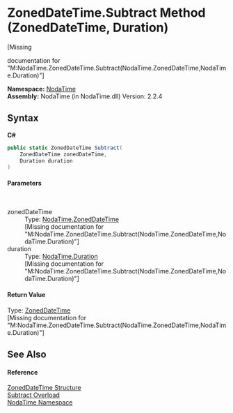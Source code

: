 # ZonedDateTime.Subtract Method (ZonedDateTime, Duration)
 

\[Missing <summary> documentation for "M:NodaTime.ZonedDateTime.Subtract(NodaTime.ZonedDateTime,NodaTime.Duration)"\]

**Namespace:**&nbsp;<a href="N_NodaTime">NodaTime</a><br />**Assembly:**&nbsp;NodaTime (in NodaTime.dll) Version: 2.2.4

## Syntax

**C#**<br />
``` C#
public static ZonedDateTime Subtract(
	ZonedDateTime zonedDateTime,
	Duration duration
)
```


#### Parameters
&nbsp;<dl><dt>zonedDateTime</dt><dd>Type: <a href="T_NodaTime_ZonedDateTime">NodaTime.ZonedDateTime</a><br />\[Missing <param name="zonedDateTime"/> documentation for "M:NodaTime.ZonedDateTime.Subtract(NodaTime.ZonedDateTime,NodaTime.Duration)"\]</dd><dt>duration</dt><dd>Type: <a href="T_NodaTime_Duration">NodaTime.Duration</a><br />\[Missing <param name="duration"/> documentation for "M:NodaTime.ZonedDateTime.Subtract(NodaTime.ZonedDateTime,NodaTime.Duration)"\]</dd></dl>

#### Return Value
Type: <a href="T_NodaTime_ZonedDateTime">ZonedDateTime</a><br />\[Missing <returns> documentation for "M:NodaTime.ZonedDateTime.Subtract(NodaTime.ZonedDateTime,NodaTime.Duration)"\]

## See Also


#### Reference
<a href="T_NodaTime_ZonedDateTime">ZonedDateTime Structure</a><br /><a href="Overload_NodaTime_ZonedDateTime_Subtract">Subtract Overload</a><br /><a href="N_NodaTime">NodaTime Namespace</a><br />